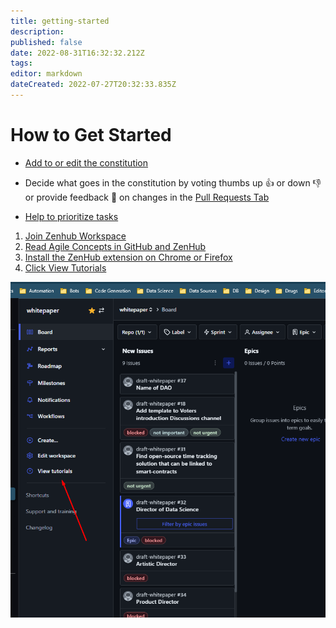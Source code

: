 ```yaml
---
title: getting-started
description: 
published: false
date: 2022-08-31T16:32:32.212Z
tags: 
editor: markdown
dateCreated: 2022-07-27T20:32:33.835Z
---
```


# How to Get Started

* [Add to or edit the constitution](edit-files-in-the-browser.md)

* Decide what goes in the constitution by voting thumbs up 👍 or down 👎 or provide feedback 💬 on changes in the [Pull Requests Tab](https://github.com/anonymous-dao/draft-whitepaper/pulls?q=is%3Apr+is%3Aopen+sort%3Aupdated-desc)
* [Help to prioritize tasks](vote-on-tasks-and-sort-by-priority.md)

1. [Join Zenhub Workspace](https://app.zenhub.com/workspaces/whitepaper-61d189e356639900120527a0/board?invite=true)
2. [Read Agile Concepts in GitHub and ZenHub](https://help.zenhub.com/support/solutions/articles/43000010338-agile-concepts-in-github-and-zenhub)
3. [Install the ZenHub extension on Chrome or Firefox](https://www.zenhub.com/extension)
4. [Click View Tutorials](https://app.zenhub.com/workspaces/whitepaper-61d189e356639900120527a0/board?repos=440661078)

![](assets/zenhub-tutorials.png)
